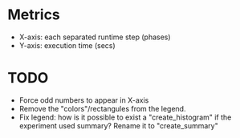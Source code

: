 # Metrics
* X-axis: each separated runtime step (phases)
* Y-axis: execution time (secs)

# TODO
* Force odd numbers to appear in X-axis
* Remove the "colors"/rectangules from the legend.
* Fix legend: how is it possible to exist a "create_histogram" if the experiment used summary? Rename it to "create_summary"

